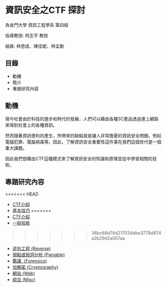 # 資訊安全之CTF 探討

為金門大學 資訊工程學系 第四組

指導教授: 柯志亨 教授

組員: 林恩成、陳佳妮、林孟勳

## 目錄

*  動機
*  簡介
*  專題研究內容

## 動機

現今社會由於科技的進步和時代的發展，人們可以藉由各種3C產品透過連上網路來得到社會上的各種資訊。

然而隨著資訊便利的產生，所帶來的缺點就是讓人非常擔憂的資訊安全問題。例如電腦犯罪、電腦病毒等。因此，了解資訊安全重要性這件事在我們這個世代是一個重大課題。

因此我們想藉由CTF這種模式來了解資訊安全的知識和原理並從中學習相關的技術。

## 專題研究內容

<<<<<<< HEAD
* [CTF介紹](https://github.com/NQUsecurityproject-ctf/CTF/blob/master/ctf%E4%BB%8B%E7%B4%B9/README.md)
* [基本技巧](url)
=======
* [CTF介紹](https://github.com/NQUsecurityproject-ctf/CTF/tree/master/ctf%E4%BB%8B%E7%B4%B9)
* [一般技能](url)
>>>>>>> 36bc68d74d217034dbe3778d874a2b29d2a007aa
* [逆向工程 (Reverse)](url)
* [弱點或弱洞分析 (Pwnable)](url)
* [鑑識（Forensics)](url)
* [加解密 (Cryptography)](url)
* [網站 (Web)](url)
* [綜合 (Misc)](url)
